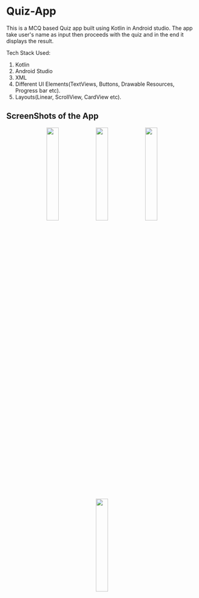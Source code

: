 # Quiz-App
This is a MCQ based Quiz app built using Kotlin in Android studio. The app take user's name as input then proceeds with the quiz and in the end it displays the result.

Tech Stack Used:
1. Kotlin
2. Android Studio
3. XML
4. Different UI Elements(TextViews, Buttons, Drawable Resources, Progress bar etc).
5. Layouts(Linear, ScrollView, CardView etc).

## ScreenShots of the App
<p align="center">
<img src="https://user-images.githubusercontent.com/95999134/197824111-20a9ae62-1e2f-4cfe-ae62-4e8457a537bf.jpg" width="25%">
<img src="https://user-images.githubusercontent.com/95999134/197824528-8b9ed240-ce3b-4412-b427-2db6c1913105.jpg" width="25%">
<img src="https://user-images.githubusercontent.com/95999134/197824570-a4ae6a32-8532-46f3-a6a1-1a42307a3e6c.jpg" width="25%">
<img src="https://user-images.githubusercontent.com/95999134/197824611-96887978-6a50-41e4-88f6-4cf44c72882d.jpg" width="25%">
</p>
